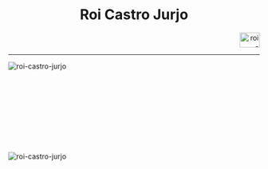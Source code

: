 <h1 align="center">Roi Castro Jurjo</h1>
<p align="right">
<a href="https://linkedin.com/in/roi-castro-jurjo" target="blank"><img align="center" src="https://raw.githubusercontent.com/rahuldkjain/github-profile-readme-generator/master/src/images/icons/Social/linked-in-alt.svg" alt="roi-castro-jurjo" height="30" width="40" /></a>
</p>
<hr>
<p>&nbsp;<img align="left" src="https://github-readme-stats.vercel.app/api?username=roi-castro-jurjo&show_icons=true&theme=highcontrast&locale=en&count_private=true" alt="roi-castro-jurjo"/></p>
<br></br>
<br></br>
<br></br>
<br></br>
<p><img align="left" src="https://github-readme-stats.vercel.app/api/top-langs?username=roi-castro-jurjo&show_icons=true&theme=highcontrast&locale=en" alt="roi-castro-jurjo" /></p>

<br></br>


